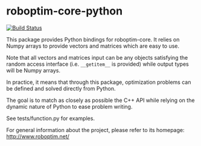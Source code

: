 roboptim-core-python
====================

[![Build Status](https://travis-ci.org/roboptim/roboptim-core-python.png?branch=master)](https://travis-ci.org/roboptim/roboptim-core-python)

This package provides Python bindings for roboptim-core. It relies on
Numpy arrays to provide vectors and matrices which are easy to use.

Note that all vectors and matrices input can be any objects satisfying
the random access interface (i.e. `__getitem__` is provided) while
output types will be Numpy arrays.

In practice, it means that through this package, optimization problems
can be defined and solved directly from Python.

The goal is to match as closely as possible the C++ API while relying
on the dynamic nature of Python to ease problem writing.

See tests/function.py for examples.

For general information about the project, please refer to its
homepage: http://www.roboptim.net/
